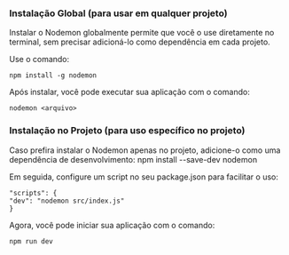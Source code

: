 ### Instalação Global (para usar em qualquer projeto)

Instalar o Nodemon globalmente permite que você o use diretamente no terminal, sem precisar adicioná-lo como dependência em cada projeto.

Use o comando:

```
npm install -g nodemon
```

Após instalar, você pode executar sua aplicação com o comando:

```
nodemon <arquivo>
```

### Instalação no Projeto (para uso específico no projeto)

Caso prefira instalar o Nodemon apenas no projeto, adicione-o como uma dependência de desenvolvimento:
npm install --save-dev nodemon

Em seguida, configure um script no seu package.json para facilitar o uso:

```
"scripts": {
"dev": "nodemon src/index.js"
}
```

Agora, você pode iniciar sua aplicação com o comando:

```
npm run dev
```
